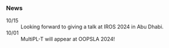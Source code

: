 ### News

<dl>
<dt>10/15</dt>
<dd> Looking forward to giving a talk at IROS 2024 in Abu Dhabi.</dd>
<dt>10/01</dt>
<dd> MultiPL-T will appear at OOPSLA 2024!</dd>
</dl>

